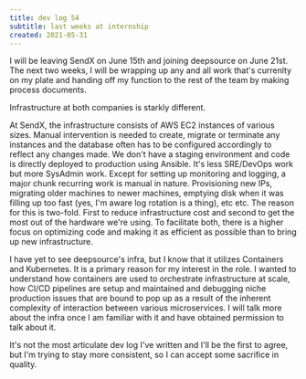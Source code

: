 ```yaml
---
title: dev log 54
subtitle: last weeks at internship
created: 2021-05-31
---
```


I will be leaving SendX on June 15th and joining deepsource on June 21st. The next two weeks, I will be wrapping up any and all work that's currenlty on my plate and handing off my function to the rest of the team by making process documents.

Infrastructure at both companies is starkly different.

At SendX, the infrastructure consists of AWS EC2 instances of various sizes. Manual intervention is needed to create, migrate or terminate any instances and the database often has to be configured accordingly to reflect any changes made. We don't have a staging environment and code is directly deployed to production using Ansible. It's less SRE/DevOps work but more SysAdmin work. Except for setting up monitoring and logging, a major chunk recurring work is manual in nature. Provisioning new IPs, migrating older machines to newer machines, emptying disk when it was filling up too fast (yes, I'm aware log rotation is a thing), etc etc. The reason for this is two-fold. First to reduce infrastructure cost and second to get the most out of the hardware we're using. To facilitate both, there is a higher focus on optimizing code and making it as efficient as possible than to bring up new infrastructure.

I have yet to see deepsource's infra, but I know that it utilizes Containers and Kubernetes. It is a primary reason for my interest in the role. I wanted to understand how containers are used to orchestrate infrastructure at scale, how CI/CD pipelines are setup and maintained and debugging niche production issues that are bound to pop up as a result of the inherent complexity of interaction between various microservices. I will talk more about the infra once I am familiar with it and have obtained permission to talk about it.

It's not the most articulate dev log I've written and I'll be the first to agree, but I'm trying to stay more consistent, so I can accept some sacrifice in quality.
